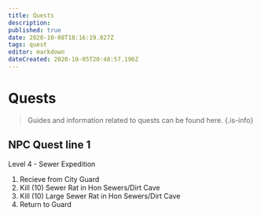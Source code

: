 ```yaml
---
title: Quests
description: 
published: true
date: 2020-10-08T18:16:19.027Z
tags: quest
editor: markdown
dateCreated: 2020-10-05T20:48:57.196Z
---
```


# Quests

> Guides and information related to quests can be found here.
{.is-info}

## NPC Quest line 1

Level 4 - Sewer Expedition
1. Recieve from City Guard
2. Kill (10) Sewer Rat in Hon Sewers/Dirt Cave
3. Kill (10) Large Sewer Rat in Hon Sewers/Dirt Cave
4. Return to Guard